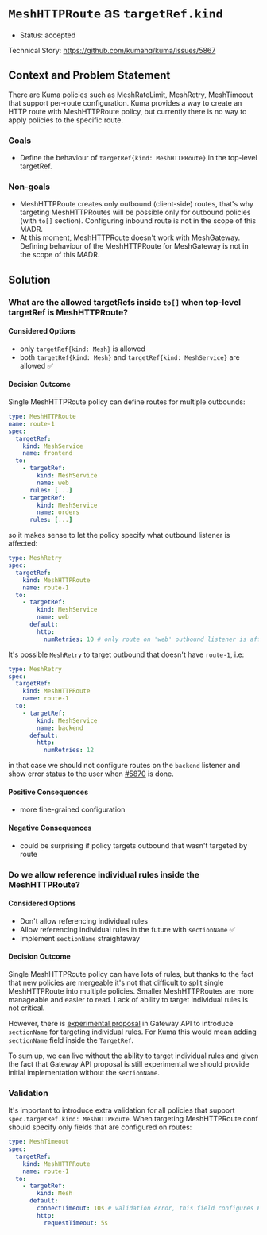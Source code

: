 # `MeshHTTPRoute` as `targetRef.kind`

- Status: accepted

Technical Story: https://github.com/kumahq/kuma/issues/5867

## Context and Problem Statement

There are Kuma policies such as MeshRateLimit, MeshRetry, MeshTimeout that support per-route configuration. 
Kuma provides a way to create an HTTP route with MeshHTTPRoute policy, but currently there is no way to
apply policies to the specific route.

### Goals

- Define the behaviour of `targetRef{kind: MeshHTTPRoute}` in the top-level targetRef.

### Non-goals

- MeshHTTPRoute creates only outbound (client-side) routes, that's why targeting MeshHTTPRoutes will be
  possible only for outbound policies (with `to[]` section). Configuring inbound route is not in the scope
  of this MADR.
- At this moment, MeshHTTPRoute doesn't work with MeshGateway. Defining behaviour of the MeshHTTPRoute for 
  MeshGateway is not in the scope of this MADR.

## Solution

### What are the allowed targetRefs inside `to[]` when top-level targetRef is MeshHTTPRoute?

#### Considered Options

- only `targetRef{kind: Mesh}` is allowed
- both `targetRef{kind: Mesh}` and `targetRef{kind: MeshService}` are allowed ✅

#### Decision Outcome

Single MeshHTTPRoute policy can define routes for multiple outbounds:

```yaml
type: MeshHTTPRoute
name: route-1
spec:
  targetRef: 
    kind: MeshService
    name: frontend
  to:
    - targetRef:
        kind: MeshService
        name: web
      rules: [...]
    - targetRef:
        kind: MeshService
        name: orders
      rules: [...]
```

so it makes sense to let the policy specify what outbound listener is affected:

```yaml
type: MeshRetry
spec:
  targetRef:
    kind: MeshHTTPRoute
    name: route-1
  to:
    - targetRef:
        kind: MeshService
        name: web
      default: 
        http:
          numRetries: 10 # only route on 'web' outbound listener is affected ('orders' is not affected)
```

It's possible `MeshRetry` to target outbound that doesn't have `route-1`, i.e:

```yaml
type: MeshRetry
spec:
  targetRef:
    kind: MeshHTTPRoute
    name: route-1
  to:
    - targetRef:
        kind: MeshService
        name: backend
      default: 
        http:
          numRetries: 12
```

in that case we should not configure routes on the `backend` listener and show error status to the user
when [#5870](https://github.com/kumahq/kuma/issues/5870) is done.

#### Positive Consequences

- more fine-grained configuration

#### Negative Consequences

- could be surprising if policy targets outbound that wasn't targeted by route

### Do we allow reference individual rules inside the MeshHTTPRoute?

#### Considered Options

- Don't allow referencing individual rules
- Allow referencing individual rules in the future with `sectionName` ✅
- Implement `sectionName` straightaway

#### Decision Outcome

Single MeshHTTPRoute policy can have lots of rules, but thanks to the fact that new policies are mergeable it's
not that difficult to split single MeshHTTPRoute into multiple policies. Smaller MeshHTTPRoutes are more manageable
and easier to read. Lack of ability to target individual rules is not critical.

However, there is [experimental proposal](https://gateway-api.sigs.k8s.io/geps/gep-713/#apply-policies-to-sections-of-a-resource-future-extension) 
in Gateway API to introduce `sectionName` for targeting individual rules. For Kuma this would mean adding `sectionName` 
field inside the `TargetRef`.

To sum up, we can live without the ability to target individual rules and given the fact that Gateway API proposal 
is still experimental we should provide initial implementation without the `sectionName`.

### Validation

It's important to introduce extra validation for all policies that support `spec.targetRef.kind: MeshHTTPRoute`. 
When targeting MeshHTTPRoute conf should specify only fields that are configured on routes:

```yaml
type: MeshTimeout
spec:
  targetRef:
    kind: MeshHTTPRoute
    name: route-1
  to:
    - targetRef:
        kind: Mesh
      default:
        connectTimeout: 10s # validation error, this field configures Envoy cluster 
        http:
          requestTimeout: 5s
```
